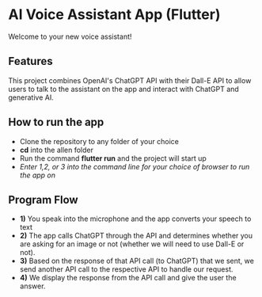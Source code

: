 # AI Voice Assistant App (Flutter)

Welcome to your new voice assistant!

## Features

This project combines OpenAI's ChatGPT API with their Dall-E API to allow users to
talk to the assistant on the app and interact with ChatGPT and generative AI.  

## How to run the app

- Clone the repository to any folder of your choice
- **cd** into the allen folder
- Run the command **flutter run** and the project will start up
- *Enter 1,2, or 3 into the command line for your choice of browser to run the app on*

## Program Flow

- **1)** You speak into the microphone and the app converts your speech to text
- **2)** The app calls ChatGPT through the API and determines whether you are asking 
for an image or not (whether we will need to use Dall-E or not).
- **3)** Based on the response of that API call (to ChatGPT) that we sent, we send
       another API call to the respective API to handle our request.
- **4)** We display the response from the API call and give the user the answer.
